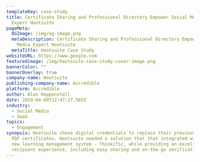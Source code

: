 ```yaml
---
templateKey: case-study
title: Certificate Sharing and Professional Directory Empower Social Media
  Expert Hootsuite
pageMeta:
  OGImage: /img/og-image.png
  metaDescription: Certificate Sharing and Professional Directory Empower Social
    Media Expert Hootsuite
  metaTitle: Hootsuite Case Study
websiteURL: https://www.google.com
featuredimage: /img/hootsuite-case-study-cover-image.png
bannerColor: ""
bannerOverlay: true
company-name: Hootsuite
publishing-company-name: Accredible
platform: Accredible
author: Alan Heppenstall
date: 2019-04-09T12:47:27.565Z
industry:
  - Social Media
  - SaaS
topics:
  - Engagement
synopsis: Hootsuite chose digital credentials to replace their previously issued
  PDF certificates. Hootsuite needed a solution that that integrated with their
  new learning management system - Thinkific, while providing an excellent
  recipient experience, including easy sharing and on-the-go verification.
---
```


